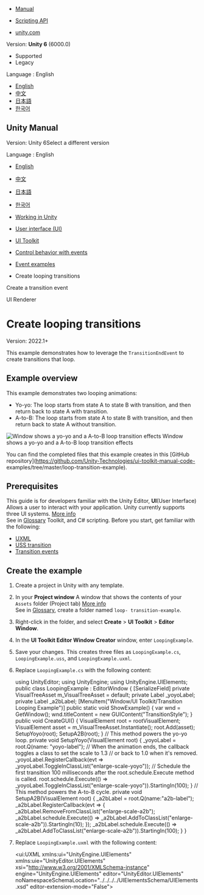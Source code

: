 [](https://docs.unity3d.com)

  * [Manual](../Manual/index.html)
  * [Scripting API](../ScriptReference/index.html)

  * [unity.com](https://unity.com/)

Version: **Unity 6** (6000.0)

  * Supported
  * Legacy

Language : English

  * [English](/Manual/UIE-transition-event-loop-example.html)
  * [中文](/cn/current/Manual/UIE-transition-event-loop-example.html)
  * [日本語](/ja/current/Manual/UIE-transition-event-loop-example.html)
  * [한국어](/kr/current/Manual/UIE-transition-event-loop-example.html)

[](https://docs.unity3d.com)

## Unity Manual

Version: Unity 6Select a different version

Language : English

  * [English](/Manual/UIE-transition-event-loop-example.html)
  * [中文](/cn/current/Manual/UIE-transition-event-loop-example.html)
  * [日本語](/ja/current/Manual/UIE-transition-event-loop-example.html)
  * [한국어](/kr/current/Manual/UIE-transition-event-loop-example.html)

  * [Working in Unity](working-in-unity.html)
  * [User interface (UI)](UIToolkits.html)
  * [UI Toolkit](UIElements.html)
  * [Control behavior with events](UIE-Events.html)
  * [Event examples](UIE-event-examples.html)
  * Create looping transitions

[](UIE-transition-event-example.html)

Create a transition event

[](UIE-ui-renderer.html)

UI Renderer

# Create looping transitions

Version: 2022.1+

This example demonstrates how to leverage the `TransitionEndEvent` to create
transitions that loop.

## Example overview

This example demonstrates two looping animations:

  * Yo-yo: The loop starts from state A to state B with transition, and then return back to state A with transition.
  * A-to-B: The loop starts from state A to state B with transition, and then return back to state A without transition.

![Window shows a yo-yo and a A-to-B loop transition
effects](../uploads/Main/uxml/loop-transition.gif) Window shows a yo-yo and a
A-to-B loop transition effects

You can find the completed files that this example creates in this [GitHub
repository](https://github.com/Unity-Technologies/ui-toolkit-manual-code-
examples/tree/master/loop-transition-example).

## Prerequisites

This guide is for developers familiar with the Unity Editor, **UI**(User
Interface) Allows a user to interact with your application. Unity currently
supports three UI systems. [More info](UI-system-compare.html)  
See in [Glossary](Glossary.html#UI) Toolkit, and C# scripting. Before you
start, get familiar with the following:

  * [UXML](UIE-UXML.html)
  * [USS transition](UIE-Transitions.html)
  * [Transition events](UIE-Transition-Events.html)

## Create the example

  1. Create a project in Unity with any template.

  2. In your **Project window** A window that shows the contents of your `Assets` folder (Project tab) [More info](ProjectView.html)  
See in [Glossary](Glossary.html#Projectwindow), create a folder named `loop-
transition-example`.

  3. Right-click in the folder, and select **Create** > **UI Toolkit** > **Editor Window**.

  4. In the **UI Toolkit Editor Window Creator** window, enter `LoopingExample`.

  5. Save your changes. This creates three files as `LoopingExample.cs`, `LoopingExample.uss`, and `LoopingExample.uxml`.

  6. Replace `LoopingExample.cs` with the following content:
    
        using UnityEditor;
    using UnityEngine;
    using UnityEngine.UIElements;
    public class LoopingExample : EditorWindow
    {
        [SerializeField] private VisualTreeAsset m_VisualTreeAsset = default;
        private Label _yoyoLabel;
        private Label _a2bLabel;
        [MenuItem("Window/UI Toolkit/Transition Looping Example")]
        public static void ShowExample()
        {
            var wnd = GetWindow<LoopingExample>();
            wnd.titleContent = new GUIContent("TransitionStyle");
        }
        public void CreateGUI()
        {
            VisualElement root = rootVisualElement;
            VisualElement asset = m_VisualTreeAsset.Instantiate();
            root.Add(asset);
            SetupYoyo(root);
            SetupA2B(root);
        }
        // This method powers the yo-yo loop.
        private void SetupYoyo(VisualElement root)
        {
            _yoyoLabel = root.Q<Label>(name: "yoyo-label");
            // When the animation ends, the callback toggles a class to set the scale to 1.3 
            // or back to 1.0 when it's removed.
            _yoyoLabel.RegisterCallback<TransitionEndEvent>(evt => _yoyoLabel.ToggleInClassList("enlarge-scale-yoyo"));
            // Schedule the first transition 100 milliseconds after the root.schedule.Execute method is called.
            root.schedule.Execute(() => _yoyoLabel.ToggleInClassList("enlarge-scale-yoyo")).StartingIn(100);
        }
        // This method powers the A-to-B cycle.
        private void SetupA2B(VisualElement root)
        {
            _a2bLabel = root.Q<Label>(name:"a2b-label");
            _a2bLabel.RegisterCallback<TransitionEndEvent>(evt =>
            {
                _a2bLabel.RemoveFromClassList("enlarge-scale-a2b");
                _a2bLabel.schedule.Execute(() => _a2bLabel.AddToClassList("enlarge-scale-a2b")).StartingIn(10);
            });
            _a2bLabel.schedule.Execute(() => _a2bLabel.AddToClassList("enlarge-scale-a2b")).StartingIn(100);
        }
    }
    

  7. Replace `LoopingExample.uxml` with the following content:
    
        <ui:UXML xmlns:ui="UnityEngine.UIElements" xmlns:uie="UnityEditor.UIElements" 
             xsi="http://www.w3.org/2001/XMLSchema-instance" 
             engine="UnityEngine.UIElements" editor="UnityEditor.UIElements" 
             noNamespaceSchemaLocation="../../../../UIElementsSchema/UIElements.xsd" 
             editor-extension-mode="False">
        <Style src="LoopingExample.uss" />
        <ui:VisualElement name="container">
            <ui:VisualElement>
                    <ui:Label text="Yo-yo Transition" name="yoyo-label" class="text-style" />
            </ui:VisualElement>
            <ui:VisualElement>
                    <ui:Label text="A-to-B Transition" name="a2b-label" class="text-style"/>
            </ui:VisualElement>
        </ui:VisualElement>
    </ui:UXML>
    

  8. Replace `LoopingExample.uss` with the following content:
    
            #yoyo-label{
            transition-duration: 3s;
        }
    
        .text-style {
            font-size: 20px;
            flex-grow: 0;
            margin: 20px; 
        }
    
        .enlarge-scale-a2b{
            scale: 1.5 1.5;
            transition-duration: 3s;
        }
            
        .enlarge-scale-yoyo{
            scale: 1.5 1.5;
        }
    
        #container{
            flex-grow:1;
            justify-content: space-around;
            align-items: center;
        }
    

  9. To test the example, from the menu, select **Window** -> **UI Toolkit** -> **Transition Looping Example**.

## Additional resources

  * [USS](UIE-USS.html)
  * [Handle events](UIE-Events-Handling.html)
  * [Create a transition event](UIE-transition-event-example.html)
  * [Create a simple transition with UI Builder and C# scripts](UIE-transition-example.html)

[](UIE-transition-event-example.html)

Create a transition event

[](UIE-ui-renderer.html)

UI Renderer

Copyright ©2005-2025 Unity Technologies. All rights reserved. Built from
6000.0.36f1 (02b661dc617c). Built on: 2025-01-14.

[Tutorials](https://learn.unity.com/)[Community
Answers](https://answers.unity3d.com)[Knowledge
Base](https://support.unity3d.com/hc/en-
us)[Forums](https://forum.unity3d.com)[Asset Store](https://unity3d.com/asset-
store)[Terms of
use](https://docs.unity3d.com/Manual/TermsOfUse.html)[Legal](https://unity.com/legal)[Privacy
Policy](https://unity.com/legal/privacy-
policy)[Cookies](https://unity.com/legal/cookie-policy)[Do Not Sell or Share
My Personal Information](https://unity.com/legal/do-not-sell-my-personal-
information)

[Your Privacy Choices (Cookie Settings)](javascript:void\(0\);)

